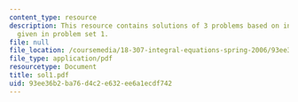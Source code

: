 ```yaml
---
content_type: resource
description: This resource contains solutions of 3 problems based on integral equations
  given in problem set 1.
file: null
file_location: /coursemedia/18-307-integral-equations-spring-2006/93ee36b2ba76d4c2e632ee6a1ecdf742_sol1.pdf
file_type: application/pdf
resourcetype: Document
title: sol1.pdf
uid: 93ee36b2-ba76-d4c2-e632-ee6a1ecdf742
---
```

